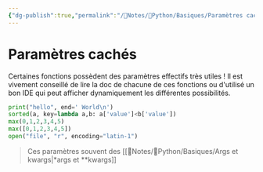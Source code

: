 ```yaml
---
{"dg-publish":true,"permalink":"/📝Notes/🐍Python/Basiques/Paramètres cachés/","tags":["Python"]}
---
```


# Paramètres cachés
Certaines fonctions possèdent des paramètres effectifs très utiles ! Il est vivement conseillé de lire la doc de chacune de ces fonctions ou d'utilisé un bon IDE qui peut afficher dynamiquement les différentes possibilités.

```python
print("hello", end=' World\n')
sorted(a, key=lambda a,b: a['value']<b['value'])
max(0,1,2,3,4,5)
max([0,1,2,3,4,5])
open("file", "r", encoding="latin-1")
```

> Ces paramètres souvent des [[📝Notes/🐍Python/Basiques/Args et kwargs\|*args et **kwargs]]